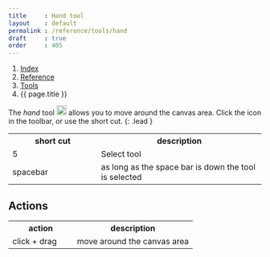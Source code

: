 ```yaml
---
title     : Hand tool
layout    : default
permalink : /reference/tools/hand
draft     : true
order     : 405
---
```


<nav aria-label="breadcrumb">
  <ol class="breadcrumb small">
    <li class="breadcrumb-item"><a href="{{ site.url }}">Index</a></li>
    <li class="breadcrumb-item"><a href="../../../reference">Reference</a></li>
    <li class="breadcrumb-item"><a href="../tools/">Tools</a></li>
    <li class="breadcrumb-item active" aria-current="page">{{ page.title }}</li>
  </ol>
</nav>

The *hand* tool <img height="20" src="{{ site.url }}/images/icons/hand.svg"> allows you to move around the canvas area.
Click the icon in the toolbar, or use the short cut.
{: .lead }

<table class='table table-hover'>
<tr>
<th width='35%'>short cut</th>
<th width='65%'>description</th>
</tr>
<tr>
<td>5</td>
<td>Select tool</td>
</tr>
<tr>
<td>spacebar</td>
<td>as long as the space bar is down the tool is selected</td>
</tr>
</table>

Actions
-------

<table class='table table-hover'>
<tr>
<th width='35%'>action</th>
<th width='65%'>description</th>
</tr>
<tr>
<td>click + drag</td>
<td>move around the canvas area</td>
</tr>
</table>